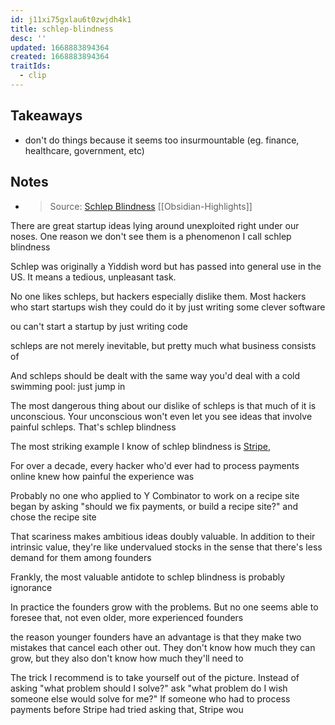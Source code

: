 ```yaml
---
id: j11xi75gxlau6t0zwjdh4k1
title: schlep-blindness
desc: ''
updated: 1668883894364
created: 1668883894364
traitIds:
  - clip
---
```


## Takeaways
- don't do things because it seems too insurmountable (eg. finance, healthcare, government, etc)

## Notes
- > Source: [Schlep Blindness](http://www.paulgraham.com/schlep.html) [[Obsidian-Highlights]]

There are great startup ideas lying around unexploited right under our noses. One reason we don't see them is a phenomenon I call schlep blindness

Schlep was originally a Yiddish word but has passed into general use in the US. It means a tedious, unpleasant task.

No one likes schleps, but hackers especially dislike them. Most hackers who start startups wish they could do it by just writing some clever software

ou can't start a startup by just writing code

schleps are not merely inevitable, but pretty much what business consists of

And schleps should be dealt with the same way you'd deal with a cold swimming pool: just jump in

The most dangerous thing about our dislike of schleps is that much of it is unconscious. Your unconscious won't even let you see ideas that involve painful schleps. That's schlep blindness

The most striking example I know of schlep blindness is [Stripe](http://stripe.com/),

For over a decade, every hacker who'd ever had to process payments online knew how painful the experience was

Probably no one who applied to Y Combinator to work on a recipe site began by asking "should we fix payments, or build a recipe site?" and chose the recipe site

That scariness makes ambitious ideas doubly valuable. In addition to their intrinsic value, they're like undervalued stocks in the sense that there's less demand for them among founders

Frankly, the most valuable antidote to schlep blindness is probably ignorance

In practice the founders grow with the problems. But no one seems able to foresee that, not even older, more experienced founders

the reason younger founders have an advantage is that they make two mistakes that cancel each other out. They don't know how much they can grow, but they also don't know how much they'll need to

The trick I recommend is to take yourself out of the picture. Instead of asking "what problem should I solve?" ask "what problem do I wish someone else would solve for me?" If someone who had to process payments before Stripe had tried asking that, Stripe wou
